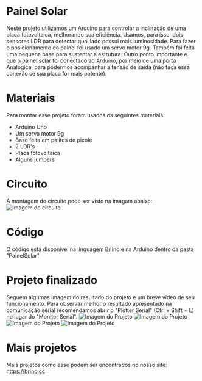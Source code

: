 # Painel Solar
Neste projeto utilizamos um Arduino para controlar a inclinação de uma placa fotovoltaica, melhorando sua eficiência. Usamos, para isso, dois sensores LDR para detectar qual lado possui mais luminosidade. Para fazer o posicionamento do painel foi usado um servo motor 9g. Também foi feita uma pequena base para sustentar a estrutura. Outro ponto importante é que o painel solar foi conectado ao Arduino, por meio de uma porta Analógica, para podermos acompanhar a tensão de saida (não faça essa conexão se sua placa for mais potente).

# Materiais
Para montar esse projeto foram usados os seguintes materiais:

* Arduino Uno
* Um servo motor 9g
* Base feita em palitos de picolé
* 2 LDR's
* Placa fotovoltaica
* Alguns jumpers

# Circuito
A montagem do circuito pode ser visto na imagam abaixo:
![Imagem do circuito](https://github.com/BrinoOficial/PainelSolar/blob/master/Circuito/PainelSolar_bb.png)

# Código
O código está disponível na linguagem Br.ino e na Arduino dentro da pasta "PainelSolar"

# Projeto finalizado
Seguem algumas imagem do resultado do projeto e um breve vídeo de seu funcionamento. Para observar melhor o resultado apresentado na comunicação serial recomendamos abrir o "Plotter Serial" (Ctrl + Shift + L) no lugar do "Monitor Serial".
![Imagem do Projeto](https://github.com/BrinoOficial/PainelSolar/blob/master/Fotos/IMG_5304.jpg)
![Imagem do Projeto](https://github.com/BrinoOficial/PainelSolar/blob/master/Fotos/IMG_5305.jpg)
![Imagem do Projeto](https://github.com/BrinoOficial/PainelSolar/blob/master/Fotos/IMG_5306.jpg)
![Imagem do Projeto](https://github.com/BrinoOficial/PainelSolar/blob/master/Fotos/IMG_5307.jpg)

# Mais projetos
Mais projetos como esse podem ser encontrados no nosso site: https://brino.cc
